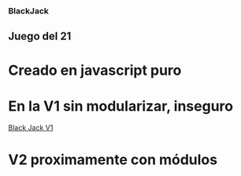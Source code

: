  ### BlackJack 

 ## Juego del 21

 # Creado en javascript puro

# En la V1 sin modularizar, inseguro

[Black Jack V1](https://blackjack-v1.netlify.app/)

# V2 proximamente con módulos


